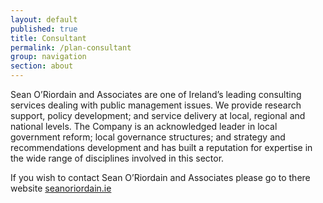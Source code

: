 ```yaml
---
layout: default
published: true
title: Consultant
permalink: /plan-consultant
group: navigation
section: about
---
```


Sean O’Riordain and Associates are one of Ireland’s leading consulting services dealing with public management issues. We provide research support, policy development; and service delivery at local, regional and national levels. The Company is an acknowledged leader in local government reform; local governance structures; and strategy and recommendations development and has built a reputation for expertise in the wide range of disciplines involved in this sector.

<div class="credits round-corners">

If you wish to contact Sean O’Riordain and Associates please go to there website <a href="http://seanoriordain.ie/">seanoriordain.ie</a>

</div>